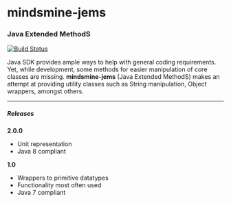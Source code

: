 # mindsmine-jems #

### Java Extended MethodS ###

[![Build Status](https://travis-ci.org/mindsmine/mindsmine-jems.svg?branch=master)](https://travis-ci.org/mindsmine/mindsmine-jems)

Java SDK provides ample ways to help with general coding requirements. Yet, while development, some methods for easier
manipulation of core classes are missing. **mindsmine-jems** (Java Extended MethodS) makes an attempt at providing
utility classes such as String manipulation, Object wrappers, amongst others.

---

##### Releases #####

**2.0.0**
* Unit representation
* Java 8 compliant

**1.0**
* Wrappers to primitive datatypes
* Functionality most often used
* Java 7 compliant